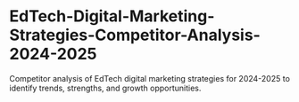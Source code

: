 # EdTech-Digital-Marketing-Strategies-Competitor-Analysis-2024-2025
Competitor analysis of EdTech digital marketing strategies for 2024-2025 to identify trends, strengths, and growth opportunities.
